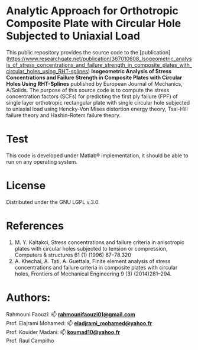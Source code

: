 # Analytic Approach for Orthotropic Composite Plate with Circular Hole Subjected to Uniaxial Load

This public repository provides the source code to the [publication]
(https://www.researchgate.net/publication/367010608_Isogeometric_analysis_of_stress_concentrations_and_failure_strength_in_composite_plates_with_circular_holes_using_RHT-splines) **Isogeometric Analysis of Stress Concentrations and Failure Strength in Composite Plates with Circular Holes Using RHT-Splines** published by European Journal of Mechanics, A/Solids. 
The purpose of this source code is to compute the stress concentration factors (SCFs) for predicting the first ply failure (FPF) of single layer orthotropic rectangular plate with single circular hole subjected to uniaxial load using Hencky-Von Mises distortion energy theory, Tsai-Hill failure theory and Hashin-Rotem failure theory.

# Test
This code is developed under Matlab® implementation, it should be able to run on any operating system.

# License
Distributed under the GNU LGPL v.3.0.

# References
1.	M. Y. Kaltakci, Stress concentrations and failure criteria in anisotropic plates with circular holes subjected to tension or compression, Computers & structures       61 (1) (1996) 67–78.320 
2.	A. Khechai, A. Tati, A. Guettala, Finite element analysis of stress concentrations and failure criteria in composite plates with circular holes, Frontiers of Mechanical Engineering 9 (3) (2014)281–294.

# Authors:
Rahmouni Faouzi: 📫 **rahmounifaouzi01@gmail.com**  <br />
Prof. Elajrami Mohamed: 📫 **eladjrami_mohamed@yahoo.fr** <br />
Prof. Kouider Madani: 📫 **koumad10@yahoo.fr** <br />
Prof. Raul Campilho <br />


